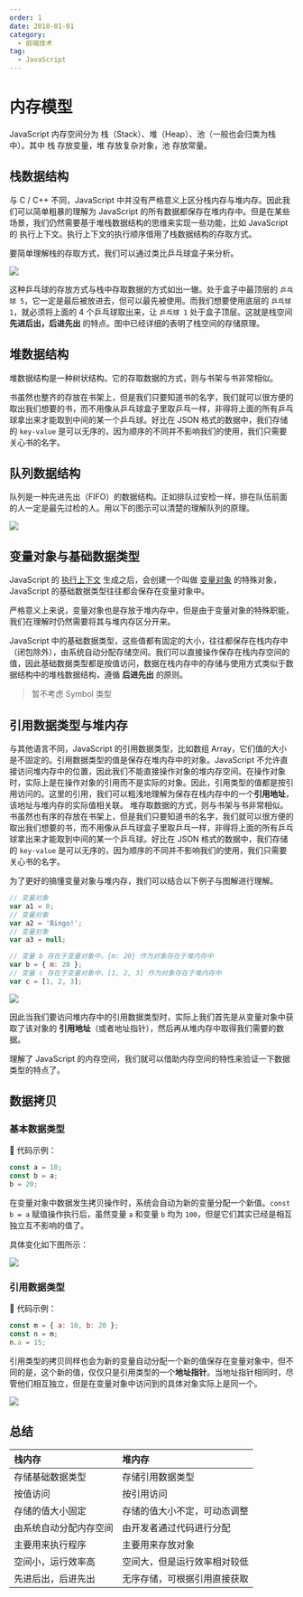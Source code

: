 ```yaml
---
order: 1
date: 2018-01-01
category:
  - 前端技术
tag:
  - JavaScript
---
```


# 内存模型

JavaScript 内存空间分为 栈（Stack）、堆（Heap）、池（一般也会归类为栈中）。其中 栈 存放变量，堆 存放复杂对象，池 存放常量。

## 栈数据结构

与 C / C++ 不同，JavaScript 中并没有严格意义上区分栈内存与堆内存。因此我们可以简单粗暴的理解为 JavaScript 的所有数据都保存在堆内存中。但是在某些场景，我们仍然需要基于堆栈数据结构的思维来实现一些功能，比如 JavaScript 的 执行上下文。执行上下文的执行顺序借用了栈数据结构的存取方式。

要简单理解栈的存取方式，我们可以通过类比乒乓球盒子来分析。

![](https://www.freeimg.cn/i/2024/07/10/668de9b2d1ebb.jpg)

这种乒乓球的存放方式与栈中存取数据的方式如出一辙。处于盒子中最顶层的 `乒乓球 5`，它一定是最后被放进去，但可以最先被使用。而我们想要使用底层的 `乒乓球 1`，就必须将上面的 4 个乒乓球取出来，让 `乒乓球 1` 处于盒子顶层。这就是栈空间 **先进后出，后进先出** 的特点。图中已经详细的表明了栈空间的存储原理。

## 堆数据结构

堆数据结构是一种树状结构。它的存取数据的方式，则与书架与书非常相似。

书虽然也整齐的存放在书架上，但是我们只要知道书的名字，我们就可以很方便的取出我们想要的书，而不用像从乒乓球盒子里取乒乓一样，非得将上面的所有乒乓球拿出来才能取到中间的某一个乒乓球。好比在 JSON 格式的数据中，我们存储的 `key-value` 是可以无序的，因为顺序的不同并不影响我们的使用，我们只需要关心书的名字。

## 队列数据结构

队列是一种先进先出（FIFO）的数据结构。正如排队过安检一样，排在队伍前面的人一定是最先过检的人。用以下的图示可以清楚的理解队列的原理。

![](https://www.freeimg.cn/i/2024/07/10/668dea5bbab35.jpg)

## 变量对象与基础数据类型

JavaScript 的 [执行上下文](/blog/前端技术/JavaScript/核心模块/执行阶段/1.html) 生成之后，会创建一个叫做 [变量对象](/blog/前端技术/JavaScript/核心模块/执行阶段/2.html) 的特殊对象，JavaScript 的基础数据类型往往都会保存在变量对象中。

严格意义上来说，变量对象也是存放于堆内存中，但是由于变量对象的特殊职能，我们在理解时仍然需要将其与堆内存区分开来。

JavaScript 中的基础数据类型，这些值都有固定的大小，往往都保存在栈内存中（闭包除外），由系统自动分配存储空间。我们可以直接操作保存在栈内存空间的值，因此基础数据类型都是按值访问，数据在栈内存中的存储与使用方式类似于数据结构中的堆栈数据结构，遵循 **后进先出** 的原则。

>暂不考虑 Symbol 类型

## 引用数据类型与堆内存

与其他语言不同，JavaScript 的引用数据类型，比如数组 Array，它们值的大小是不固定的。引用数据类型的值是保存在堆内存中的对象。JavaScript 不允许直接访问堆内存中的位置，因此我们不能直接操作对象的堆内存空间。在操作对象时，实际上是在操作对象的引用而不是实际的对象。因此，引用类型的值都是按引用访问的。这里的引用，我们可以粗浅地理解为保存在栈内存中的一个**引用地址**，该地址与堆内存的实际值相关联。 堆存取数据的方式，则与书架与书非常相似。 书虽然也有序的存放在书架上，但是我们只要知道书的名字，我们就可以很方便的取出我们想要的书，而不用像从乒乓球盒子里取乒乓一样，非得将上面的所有乒乓球拿出来才能取到中间的某一个乒乓球。好比在 JSON 格式的数据中，我们存储的 `key-value` 是可以无序的，因为顺序的不同并不影响我们的使用，我们只需要关心书的名字。

为了更好的搞懂变量对象与堆内存，我们可以结合以下例子与图解进行理解。

```js
// 变量对象
var a1 = 0;
// 变量对象
var a2 = 'Bingo!';
// 变量对象
var a3 = null;

// 变量 b 存在于变量对象中，{m: 20} 作为对象存在于堆内存中
var b = { m: 20 };
// 变量 c 存在于变量对象中，[1, 2, 3] 作为对象存在于堆内存中
var c = [1, 2, 3];
```

![](https://www.freeimg.cn/i/2024/07/10/668deb4c7f9b9.jpg)

因此当我们要访问堆内存中的引用数据类型时，实际上我们首先是从变量对象中获取了该对象的 **引用地址**（或者地址指针），然后再从堆内存中取得我们需要的数据。

理解了 JavaScript 的内存空间，我们就可以借助内存空间的特性来验证一下数据类型的特点了。

## 数据拷贝

### 基本数据类型

🌰 代码示例：

```js
const a = 10;
const b = a;
b = 20;
```

在变量对象中数据发生拷贝操作时，系统会自动为新的变量分配一个新值。`const b = a` 赋值操作执行后，虽然变量 `a` 和变量 `b` 均为 `100`，但是它们其实已经是相互独立互不影响的值了。

具体变化如下图所示：

![](https://www.freeimg.cn/i/2024/07/10/668deca937cf2.jpg)

### 引用数据类型

🌰 代码示例：

```js
const m = { a: 10, b: 20 };
const n = m;
n.a = 15;
```

引用类型的拷贝同样也会为新的变量自动分配一个新的值保存在变量对象中，但不同的是，这个新的值，仅仅只是引用类型的一个**地址指针**。当地址指针相同时，尽管他们相互独立，但是在变量对象中访问到的具体对象实际上是同一个。

![](https://www.freeimg.cn/i/2024/07/10/668dec0b3b1bf.jpg)

## 总结

|栈内存|堆内存|
|:---|:---|
|存储基础数据类型|存储引用数据类型|
|按值访问|按引用访问|
|存储的值大小固定|存储的值大小不定，可动态调整|
|由系统自动分配内存空间|由开发者通过代码进行分配|
|主要用来执行程序|主要用来存放对象|
|空间小，运行效率高|空间大，但是运行效率相对较低|
|先进后出，后进先出|无序存储，可根据引用直接获取|
